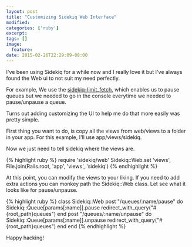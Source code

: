 ```yaml
---
layout: post
title: "Customizing Sidekiq Web Interface"
modified:
categories: ['ruby']
excerpt:
tags: []
image:
  feature:
date: 2015-02-26T22:29:09-08:00
---
```


I've been using Sidekiq for a while now and I really love it but I've always found the Web ui to not suit my need perfectly.


For example, We use the [sidekiq-limit_fetch](https://github.com/brainopia/sidekiq-limit_fetch), which enables us to pause queues but we needed to go in the console everytime we needed to pause/unpause a queue.

Turns out adding customizing the UI to help me do that more easily was pretty simple.

First thing you want to do, is copy all the views from web/views to a folder in your app. For this example, I'll use app/views/sidekiq.

Now we just need to tell sidekiq where the views are.

{% highlight ruby %}
require 'sidekiq/web'
Sidekiq::Web.set 'views', File.join(Rails.root, 'app', 'views', 'sidekiq')
{% endhighlight %}

At this point, you can modify the views to your liking. If you need to add extra actions you can monkey path the Sidekiq::Web class. Let see what it looks like for pause/unpause.

{% highlight ruby %}
class Sidekiq::Web
  post "/queues/:name/pause" do
    Sidekiq::Queue[params[:name]].pause
    redirect_with_query("#{root_path}queues")
  end
  post "/queues/:name/unpause" do
    Sidekiq::Queue[params[:name]].unpause
    redirect_with_query("#{root_path}queues")
  end
end
{% endhighlight %}

Happy hacking!
